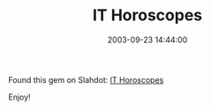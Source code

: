 ﻿---
layout: post
title: "IT Horoscopes"
comments: false
date: 2003-09-23 14:44:00
updated: 2004-05-02 09:29:00
categories:
 - Technology
subtext-id: b883a34c-130c-4733-9868-ddfed197ea5d
alias: /blog/IT-Horoscopes.aspx
---


Found this gem on Slahdot: [IT Horoscopes](http://whatis.techtarget.com/definition/0,,sid9_gci919205,00.html)

Enjoy!

